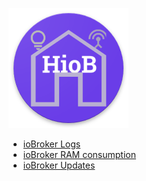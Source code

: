 ![Logo](../../admin/hiob.png)

-   [ioBroker Logs](/docs/en/example_log.md)
-   [ioBroker RAM consumption](/docs/en/example_ram.md)
-   [ioBroker Updates](/docs/en/example_updates.md)